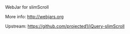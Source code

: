 WebJar for slimScroll

More info: http://webjars.org

Upstream: https://github.com/projected1/jQuery-slimScroll
